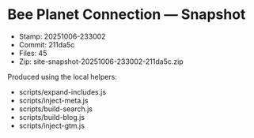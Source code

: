 # Bee Planet Connection — Snapshot

- Stamp: 20251006-233002
- Commit: 211da5c
- Files: 45
- Zip: site-snapshot-20251006-233002-211da5c.zip

Produced using the local helpers:
- scripts/expand-includes.js
- scripts/inject-meta.js
- scripts/build-search.js
- scripts/build-blog.js
- scripts/inject-gtm.js
